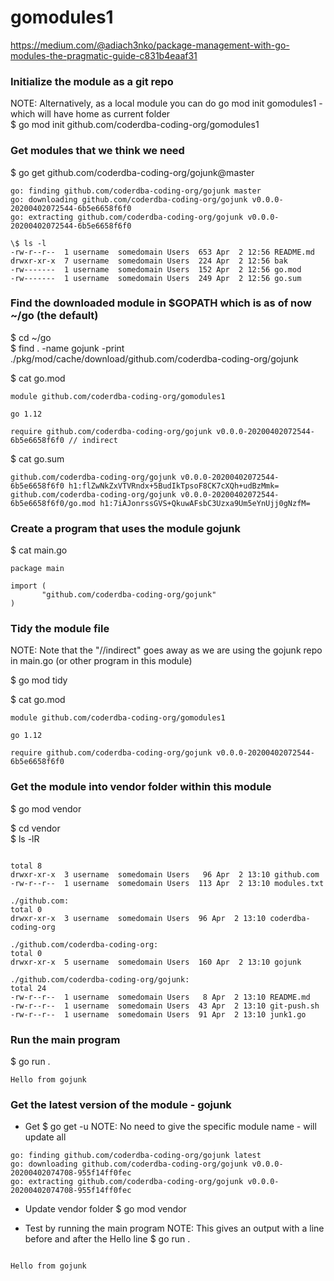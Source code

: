 # gomodules1  
  
https://medium.com/@adiach3nko/package-management-with-go-modules-the-pragmatic-guide-c831b4eaaf31  

###  Initialize the module as a git repo  
NOTE: Alternatively, as a local module you can do go mod init gomodules1 - which will have home as current folder  
\$ go mod init github.com/coderdba-coding-org/gomodules1  

###  Get modules that we think we need  
\$ go get github.com/coderdba-coding-org/gojunk@master  
```
go: finding github.com/coderdba-coding-org/gojunk master  
go: downloading github.com/coderdba-coding-org/gojunk v0.0.0-20200402072544-6b5e6658f6f0  
go: extracting github.com/coderdba-coding-org/gojunk v0.0.0-20200402072544-6b5e6658f6f0  

\$ ls -l  
-rw-r--r--  1 username  somedomain Users  653 Apr  2 12:56 README.md  
drwxr-xr-x  7 username  somedomain Users  224 Apr  2 12:56 bak  
-rw-------  1 username  somedomain Users  152 Apr  2 12:56 go.mod  
-rw-------  1 username  somedomain Users  249 Apr  2 12:56 go.sum  
```

### Find the downloaded module in $GOPATH which is as of now ~/go (the default)  
\$ cd ~/go  
\$ find . -name gojunk -print  
./pkg/mod/cache/download/github.com/coderdba-coding-org/gojunk  

\$ cat go.mod  

```
module github.com/coderdba-coding-org/gomodules1  

go 1.12  

require github.com/coderdba-coding-org/gojunk v0.0.0-20200402072544-6b5e6658f6f0 // indirect  
```


\$ cat go.sum  
```
github.com/coderdba-coding-org/gojunk v0.0.0-20200402072544-6b5e6658f6f0 h1:flZwNkZxVTVRndx+5BudIkTpsoF8CK7cXQh+udBzMmk=  
github.com/coderdba-coding-org/gojunk v0.0.0-20200402072544-6b5e6658f6f0/go.mod h1:7iAJonrssGVS+QkuwAFsbC3Uzxa9Um5eYnUjj0gNzfM=  
```

### Create a program that uses the module gojunk  

\$ cat main.go  
```
package main

import (
       "github.com/coderdba-coding-org/gojunk"
)
```

### Tidy the module file  
NOTE: Note that the "//indirect" goes away as we are using the gojunk repo in main.go (or other program in this module)  

\$ go mod tidy  

\$ cat go.mod  
```
module github.com/coderdba-coding-org/gomodules1  

go 1.12  

require github.com/coderdba-coding-org/gojunk v0.0.0-20200402072544-6b5e6658f6f0  
```

### Get the module into vendor folder within this module  
$ go mod vendor  

$ cd vendor  
$ ls -lR  
```

total 8
drwxr-xr-x  3 username  somedomain Users   96 Apr  2 13:10 github.com
-rw-r--r--  1 username  somedomain Users  113 Apr  2 13:10 modules.txt

./github.com:
total 0
drwxr-xr-x  3 username  somedomain Users  96 Apr  2 13:10 coderdba-coding-org

./github.com/coderdba-coding-org:
total 0
drwxr-xr-x  5 username  somedomain Users  160 Apr  2 13:10 gojunk

./github.com/coderdba-coding-org/gojunk:
total 24
-rw-r--r--  1 username  somedomain Users   8 Apr  2 13:10 README.md
-rw-r--r--  1 username  somedomain Users  43 Apr  2 13:10 git-push.sh
-rw-r--r--  1 username  somedomain Users  91 Apr  2 13:10 junk1.go
```

### Run the main program
\$ go run .
```
Hello from gojunk
```

### Get the latest version of the module - gojunk

- Get
\$ go get -u 
NOTE: No need to give the specific module name - will update all  


```
go: finding github.com/coderdba-coding-org/gojunk latest
go: downloading github.com/coderdba-coding-org/gojunk v0.0.0-20200402074708-955f14ff0fec
go: extracting github.com/coderdba-coding-org/gojunk v0.0.0-20200402074708-955f14ff0fec
```

- Update vendor folder
\$ go mod vendor

- Test by running the main program
NOTE: This gives an output with a line before and after the Hello line
\$ go run .
```

Hello from gojunk
```

